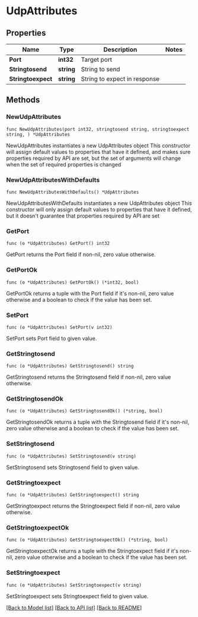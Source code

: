 # UdpAttributes

## Properties

Name | Type | Description | Notes
------------ | ------------- | ------------- | -------------
**Port** | **int32** | Target port | 
**Stringtosend** | **string** | String to send | 
**Stringtoexpect** | **string** | String to expect in response | 

## Methods

### NewUdpAttributes

`func NewUdpAttributes(port int32, stringtosend string, stringtoexpect string, ) *UdpAttributes`

NewUdpAttributes instantiates a new UdpAttributes object
This constructor will assign default values to properties that have it defined,
and makes sure properties required by API are set, but the set of arguments
will change when the set of required properties is changed

### NewUdpAttributesWithDefaults

`func NewUdpAttributesWithDefaults() *UdpAttributes`

NewUdpAttributesWithDefaults instantiates a new UdpAttributes object
This constructor will only assign default values to properties that have it defined,
but it doesn't guarantee that properties required by API are set

### GetPort

`func (o *UdpAttributes) GetPort() int32`

GetPort returns the Port field if non-nil, zero value otherwise.

### GetPortOk

`func (o *UdpAttributes) GetPortOk() (*int32, bool)`

GetPortOk returns a tuple with the Port field if it's non-nil, zero value otherwise
and a boolean to check if the value has been set.

### SetPort

`func (o *UdpAttributes) SetPort(v int32)`

SetPort sets Port field to given value.


### GetStringtosend

`func (o *UdpAttributes) GetStringtosend() string`

GetStringtosend returns the Stringtosend field if non-nil, zero value otherwise.

### GetStringtosendOk

`func (o *UdpAttributes) GetStringtosendOk() (*string, bool)`

GetStringtosendOk returns a tuple with the Stringtosend field if it's non-nil, zero value otherwise
and a boolean to check if the value has been set.

### SetStringtosend

`func (o *UdpAttributes) SetStringtosend(v string)`

SetStringtosend sets Stringtosend field to given value.


### GetStringtoexpect

`func (o *UdpAttributes) GetStringtoexpect() string`

GetStringtoexpect returns the Stringtoexpect field if non-nil, zero value otherwise.

### GetStringtoexpectOk

`func (o *UdpAttributes) GetStringtoexpectOk() (*string, bool)`

GetStringtoexpectOk returns a tuple with the Stringtoexpect field if it's non-nil, zero value otherwise
and a boolean to check if the value has been set.

### SetStringtoexpect

`func (o *UdpAttributes) SetStringtoexpect(v string)`

SetStringtoexpect sets Stringtoexpect field to given value.



[[Back to Model list]](../README.md#documentation-for-models) [[Back to API list]](../README.md#documentation-for-api-endpoints) [[Back to README]](../README.md)


